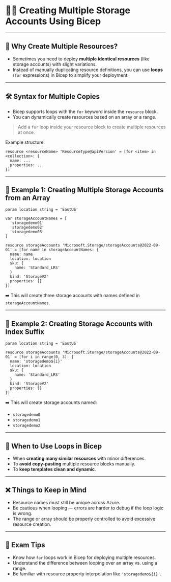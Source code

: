 # 🧑‍💻 Creating Multiple Storage Accounts Using Bicep

---

## 📌 Why Create Multiple Resources?

- Sometimes you need to deploy **multiple identical resources** (like storage accounts) with slight variations.
- Instead of manually duplicating resource definitions, you can use **loops** (`for` expressions) in Bicep to simplify your deployment.

---

## 🛠️ Syntax for Multiple Copies

- Bicep supports loops with the `for` keyword inside the `resource` block.
- You can dynamically create resources based on an array or a range.

> Add a `for` loop inside your resource block to create multiple resources at once.

Example structure:

```bicep
resource <resourceName> 'ResourceType@apiVersion' = [for <item> in <collection>: {
  name: ...
  properties: ...
}]
```

---

## 🧱 Example 1: Creating Multiple Storage Accounts from an Array

```bicep
param location string = 'EastUS'

var storageAccountNames = [
  'storagedemo01'
  'storagedemo02'
  'storagedemo03'
]

resource storageAccounts 'Microsoft.Storage/storageAccounts@2022-09-01' = [for name in storageAccountNames: {
  name: name
  location: location
  sku: {
    name: 'Standard_LRS'
  }
  kind: 'StorageV2'
  properties: {}
}]
```

➡️ This will create three storage accounts with names defined in `storageAccountNames`.

---

## 🧱 Example 2: Creating Storage Accounts with Index Suffix

```bicep
param location string = 'EastUS'

resource storageAccounts 'Microsoft.Storage/storageAccounts@2022-09-01' = [for i in range(0, 3): {
  name: 'storagedemo${i}'
  location: location
  sku: {
    name: 'Standard_LRS'
  }
  kind: 'StorageV2'
  properties: {}
}]
```

➡️ This will create storage accounts named:
- `storagedemo0`
- `storagedemo1`
- `storagedemo2`

---

## 🔄 When to Use Loops in Bicep

- When **creating many similar resources** with minor differences.
- To **avoid copy-pasting** multiple resource blocks manually.
- To **keep templates clean and dynamic**.

---

## ❌ Things to Keep in Mind

- Resource names must still be unique across Azure.
- Be cautious when looping — errors are harder to debug if the loop logic is wrong.
- The range or array should be properly controlled to avoid excessive resource creation.

---

## 🧠 Exam Tips

- Know how `for` loops work in Bicep for deploying multiple resources.
- Understand the difference between looping over an array vs. using a range.
- Be familiar with resource property interpolation like `'storagedemo${i}'`.

